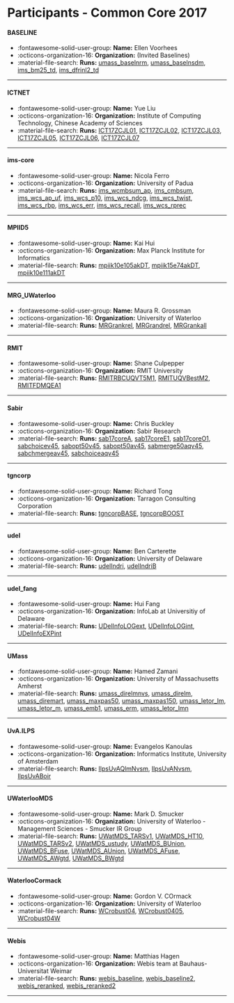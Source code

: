 # Participants - Common Core 2017 

#### BASELINE
 - :fontawesome-solid-user-group: **Name:** Ellen Voorhees 
 - :octicons-organization-16: **Organization:** (Invited Baselines)
 - :material-file-search: **Runs:** [umass_baselnrm](./runs.md#umass_baselnrm), [umass_baselnsdm](./runs.md#umass_baselnsdm), [ims_bm25_td](./runs.md#ims_bm25_td), [ims_dfrinl2_td](./runs.md#ims_dfrinl2_td) 

---
#### ICTNET
 - :fontawesome-solid-user-group: **Name:** Yue Liu
 - :octicons-organization-16: **Organization:** Institute of Computing Technology, Chinese Academy of Sciences
 - :material-file-search: **Runs:** [ICT17ZCJL01](./runs.md#ict17zcjl01), [ICT17ZCJL02](./runs.md#ict17zcjl02), [ICT17ZCJL03](./runs.md#ict17zcjl03), [ICT17ZCJL05](./runs.md#ict17zcjl05), [ICT17ZCJL06](./runs.md#ict17zcjl06), [ICT17ZCJL07](./runs.md#ict17zcjl07) 

---
#### ims-core
 - :fontawesome-solid-user-group: **Name:** Nicola Ferro
 - :octicons-organization-16: **Organization:** University of Padua
 - :material-file-search: **Runs:** [ims_wcmbsum_ap](./runs.md#ims_wcmbsum_ap), [ims_cmbsum](./runs.md#ims_cmbsum), [ims_wcs_ap_uf](./runs.md#ims_wcs_ap_uf), [ims_wcs_p10](./runs.md#ims_wcs_p10), [ims_wcs_ndcg](./runs.md#ims_wcs_ndcg), [ims_wcs_twist](./runs.md#ims_wcs_twist), [ims_wcs_rbp](./runs.md#ims_wcs_rbp), [ims_wcs_err](./runs.md#ims_wcs_err), [ims_wcs_recall](./runs.md#ims_wcs_recall), [ims_wcs_rprec](./runs.md#ims_wcs_rprec) 

---
#### MPIID5
 - :fontawesome-solid-user-group: **Name:** Kai Hui
 - :octicons-organization-16: **Organization:** Max Planck Institute for Informatics
 - :material-file-search: **Runs:** [mpiik10e105akDT](./runs.md#mpiik10e105akdt), [mpiik15e74akDT](./runs.md#mpiik15e74akdt), [mpiik10e111akDT](./runs.md#mpiik10e111akdt) 

---
#### MRG_UWaterloo
 - :fontawesome-solid-user-group: **Name:** Maura R. Grossman
 - :octicons-organization-16: **Organization:** University of Waterloo
 - :material-file-search: **Runs:** [MRGrankrel](./runs.md#mrgrankrel), [MRGrandrel](./runs.md#mrgrandrel), [MRGrankall](./runs.md#mrgrankall) 

---
#### RMIT
 - :fontawesome-solid-user-group: **Name:** Shane Culpepper
 - :octicons-organization-16: **Organization:** RMIT University
 - :material-file-search: **Runs:** [RMITRBCUQVT5M1](./runs.md#rmitrbcuqvt5m1), [RMITUQVBestM2](./runs.md#rmituqvbestm2), [RMITFDMQEA1](./runs.md#rmitfdmqea1) 

---
#### Sabir
 - :fontawesome-solid-user-group: **Name:** Chris Buckley
 - :octicons-organization-16: **Organization:** Sabir Research
 - :material-file-search: **Runs:** [sab17coreA](./runs.md#sab17corea), [sab17coreE1](./runs.md#sab17coree1), [sab17coreO1](./runs.md#sab17coreo1), [sabchoicev45](./runs.md#sabchoicev45), [sabopt50v45](./runs.md#sabopt50v45), [sabopt50av45](./runs.md#sabopt50av45), [sabmerge50aqv45](./runs.md#sabmerge50aqv45), [sabchmergeav45](./runs.md#sabchmergeav45), [sabchoiceaqv45](./runs.md#sabchoiceaqv45) 

---
#### tgncorp
 - :fontawesome-solid-user-group: **Name:** Richard Tong
 - :octicons-organization-16: **Organization:** Tarragon Consulting Corporation
 - :material-file-search: **Runs:** [tgncorpBASE](./runs.md#tgncorpbase), [tgncorpBOOST](./runs.md#tgncorpboost) 

---
#### udel
 - :fontawesome-solid-user-group: **Name:** Ben Carterette
 - :octicons-organization-16: **Organization:** University of Delaware
 - :material-file-search: **Runs:** [udelIndri](./runs.md#udelindri), [udelIndriB](./runs.md#udelindrib) 

---
#### udel_fang
 - :fontawesome-solid-user-group: **Name:** Hui Fang
 - :octicons-organization-16: **Organization:** InfoLab at Universitiy of Delaware
 - :material-file-search: **Runs:** [UDelInfoLOGext](./runs.md#udelinfologext), [UDelInfoLOGint](./runs.md#udelinfologint), [UDelInfoEXPint](./runs.md#udelinfoexpint) 

---
#### UMass
 - :fontawesome-solid-user-group: **Name:** Hamed Zamani
 - :octicons-organization-16: **Organization:** University of Massachusetts Amherst
 - :material-file-search: **Runs:** [umass_direlmnvs](./runs.md#umass_direlmnvs), [umass_direlm](./runs.md#umass_direlm), [umass_diremart](./runs.md#umass_diremart), [umass_maxpas50](./runs.md#umass_maxpas50), [umass_maxpas150](./runs.md#umass_maxpas150), [umass_letor_lm](./runs.md#umass_letor_lm), [umass_letor_m](./runs.md#umass_letor_m), [umass_emb1](./runs.md#umass_emb1), [umass_erm](./runs.md#umass_erm), [umass_letor_lmn](./runs.md#umass_letor_lmn) 

---
#### UvA.ILPS
 - :fontawesome-solid-user-group: **Name:** Evangelos Kanoulas
 - :octicons-organization-16: **Organization:** Informatics Institute, University of Amsterdam
 - :material-file-search: **Runs:** [IlpsUvAQlmNvsm](./runs.md#ilpsuvaqlmnvsm), [IlpsUvANvsm](./runs.md#ilpsuvanvsm), [IlpsUvABoir](./runs.md#ilpsuvaboir) 

---
#### UWaterlooMDS
 - :fontawesome-solid-user-group: **Name:** Mark D. Smucker
 - :octicons-organization-16: **Organization:** University of Waterloo - Management Sciences - Smucker IR Group
 - :material-file-search: **Runs:** [UWatMDS_TARSv1](./runs.md#uwatmds_tarsv1), [UWatMDS_HT10](./runs.md#uwatmds_ht10), [UWatMDS_TARSv2](./runs.md#uwatmds_tarsv2), [UWatMDS_ustudy](./runs.md#uwatmds_ustudy), [UWatMDS_BUnion](./runs.md#uwatmds_bunion), [UWatMDS_BFuse](./runs.md#uwatmds_bfuse), [UWatMDS_AUnion](./runs.md#uwatmds_aunion), [UWatMDS_AFuse](./runs.md#uwatmds_afuse), [UWatMDS_AWgtd](./runs.md#uwatmds_awgtd), [UWatMDS_BWgtd](./runs.md#uwatmds_bwgtd) 

---
#### WaterlooCormack
 - :fontawesome-solid-user-group: **Name:** Gordon V. COrmack
 - :octicons-organization-16: **Organization:** University of Waterloo
 - :material-file-search: **Runs:** [WCrobust04](./runs.md#wcrobust04), [WCrobust0405](./runs.md#wcrobust0405), [WCrobust04W](./runs.md#wcrobust04w) 

---
#### Webis
 - :fontawesome-solid-user-group: **Name:** Matthias Hagen
 - :octicons-organization-16: **Organization:** Webis team at Bauhaus-Universitat Weimar
 - :material-file-search: **Runs:** [webis_baseline](./runs.md#webis_baseline), [webis_baseline2](./runs.md#webis_baseline2), [webis_reranked](./runs.md#webis_reranked), [webis_reranked2](./runs.md#webis_reranked2) 

---
